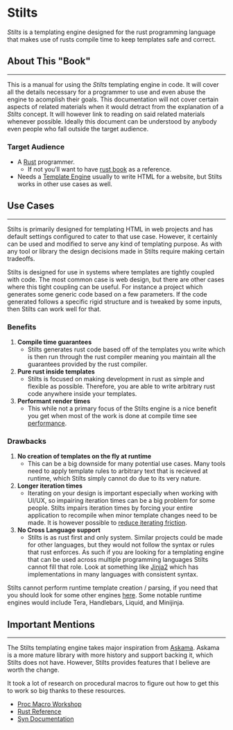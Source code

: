 # Stilts

_Stilts_ is a templating engine designed for the rust programming language that
makes use of rusts compile time to keep templates safe and correct.

## About This "Book"
---

This is a manual for using the _Stilts_ templating engine in code.
It will cover all the details necessary for a programmer to use and even
abuse the engine to acomplish their goals. This documentation will not cover
certain aspects of related materials when it would detract from the explanation
of a _Stilts_ concept. It will however link to reading on said related materials
whenever possible. Ideally this document can be understood by anybody even people who
fall outside the target audience.

### Target Audience
- A [Rust](https://www.rust-lang.org/) programmer.
  - If not you'll want to have [rust book](https://doc.rust-lang.org/stable/book/) as a reference.
- Needs a [Template Engine](https://en.wikipedia.org/wiki/Template_processor)
  usually to write HTML for a website, but Stilts works in other use cases as well.

## Use Cases
---

Stilts is primarily designed for templating HTML in web projects and has default settings
configured to cater to that use case. However, it certainly can be used and modified to
serve any kind of templating purpose. As with any tool or library the design decisions
made in Stilts require making certain tradeoffs.

Stilts is designed for use in systems where templates are tightly coupled with code.
The most common case is web design, but there are other cases where this tight coupling
can be useful. For instance a project which generates some generic code based on a few
parameters. If the code generated follows a specific rigid structure and is tweaked
by some inputs, then Stilts can work well for that.

### Benefits

1. **Compile time guarantees**
   - Stilts generates rust code based off of the templates you write which
     is then run through the rust compiler meaning you maintain all the guarantees
     provided by the rust compiler.
2. **Pure rust inside templates**
   - Stilts is focused on making development in rust as simple and flexible as possible.
     Therefore, you are able to write arbitrary rust code anywhere inside your templates.
3. **Performant render times**
   - This while not a primary focus of the Stilts engine is a nice benefit you
     get when most of the work is done at compile time see [performance](./performance.md).

### Drawbacks

1. **No creation of templates on the fly at runtime**
   - This can be a big downside for many potential use cases. Many tools need to apply
     template rules to arbitrary text that is recieved at runtime, which Stilts
     simply cannot do due to its very nature.
2. **Longer iteration times**
   - Iterating on your design is important especially when working with UI/UX, so impairing
     iteration times can be a big problem for some people. Stilts impairs iteration
     times by forcing your entire application to recompile when minor template changes
     need to be made. It is however possible to [reduce iterating friction](./design_iteration.md).
3. **No Cross Language support**
   - Stilts is as rust first and only system. Similar projects could be made for other
     languages, but they would not follow the syntax or rules that rust enforces.
     As such if you are looking for a templating engine that can be used across multiple
     programming languages Stilts cannot fill that role. Look at something like
     [Jinja2](https://jinja.palletsprojects.com) 
     which has implementations in many languages with consistent syntax.

Stilts cannot perform runtime template creation / parsing, if you need that
you should look for some other engines [here](https://www.arewewebyet.org/topics/templating/).
Some notable runtime engines would include Tera, Handlebars, Liquid, and Minijinja.

## Important Mentions
---

The Stilts templating engine takes major inspiration from
[Askama](https://github.com/djc/askama). Askama is a more mature 
library with more history and support backing it, which Stilts does not have.
However, Stilts provides features that I believe are worth the change.

It took a lot of research on procedural macros to figure out
how to get this to work so big thanks to these resources.
- [Proc Macro Workshop](https://github.com/dtolnay/proc-macro-workshop)
- [Rust Reference](https://doc.rust-lang.org/reference/procedural-macros.html)
- [Syn Documentation](https://docs.rs/syn/latest/syn/)
